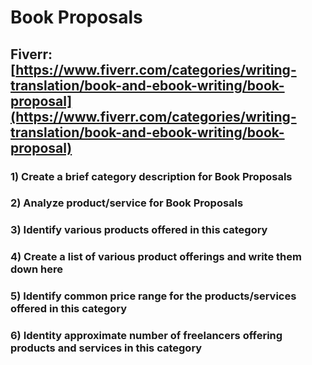 # Book Proposals
## Fiverr: [https://www.fiverr.com/categories/writing-translation/book-and-ebook-writing/book-proposal](https://www.fiverr.com/categories/writing-translation/book-and-ebook-writing/book-proposal)
### 1) Create a brief category description for Book Proposals
### 2) Analyze product/service for Book Proposals
### 3) Identify various products offered in this category
### 4) Create a list of various product offerings and write them down here
### 5) Identify common price range for the products/services offered in this category
### 6) Identity approximate number of freelancers offering products and services in this category
